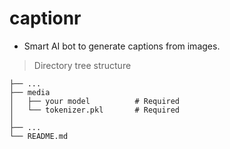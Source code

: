 # captionr

- Smart AI bot to generate captions from images.

> Directory tree structure  
  
    ├── ...
    ├── media                  
    │   ├── your model          # Required 
    │   └── tokenizer.pkl       # Required
    │               
    ├── ... 
    └── README.md


  
